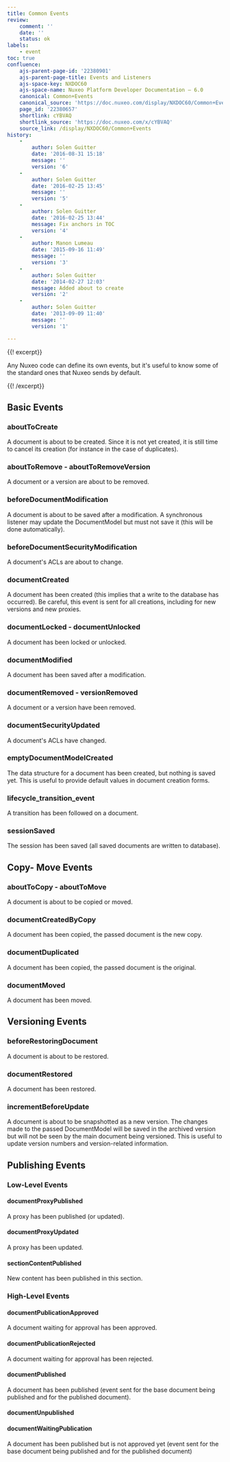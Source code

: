 ```yaml
---
title: Common Events
review:
    comment: ''
    date: ''
    status: ok
labels:
    - event
toc: true
confluence:
    ajs-parent-page-id: '22380901'
    ajs-parent-page-title: Events and Listeners
    ajs-space-key: NXDOC60
    ajs-space-name: Nuxeo Platform Developer Documentation — 6.0
    canonical: Common+Events
    canonical_source: 'https://doc.nuxeo.com/display/NXDOC60/Common+Events'
    page_id: '22380657'
    shortlink: cYBVAQ
    shortlink_source: 'https://doc.nuxeo.com/x/cYBVAQ'
    source_link: /display/NXDOC60/Common+Events
history:
    - 
        author: Solen Guitter
        date: '2016-08-31 15:18'
        message: ''
        version: '6'
    - 
        author: Solen Guitter
        date: '2016-02-25 13:45'
        message: ''
        version: '5'
    - 
        author: Solen Guitter
        date: '2016-02-25 13:44'
        message: Fix anchors in TOC
        version: '4'
    - 
        author: Manon Lumeau
        date: '2015-09-16 11:49'
        message: ''
        version: '3'
    - 
        author: Solen Guitter
        date: '2014-02-27 12:03'
        message: Added about to create
        version: '2'
    - 
        author: Solen Guitter
        date: '2013-09-09 11:40'
        message: ''
        version: '1'

---
```

{{! excerpt}}

Any Nuxeo code can define its own events, but it's useful to know some of the standard ones that Nuxeo sends by default.

{{! /excerpt}}

## Basic Events

### aboutToCreate

A document is about to be created. Since it is not yet created, it is still time to cancel its creation (for instance in the case of duplicates).

### aboutToRemove - aboutToRemoveVersion

A document or a version are about to be removed.

### beforeDocumentModification

A document is about to be saved after a modification. A synchronous listener may update the DocumentModel but must not save it (this will be done automatically).

### beforeDocumentSecurityModification

A document's ACLs are about to change.

### documentCreated

A document has been created (this implies that a write to the database has occurred). Be careful, this event is sent for all creations, including for new versions and new proxies.

### documentLocked - documentUnlocked

A document has been locked or unlocked.

### documentModified

A document has been saved after a modification.

### documentRemoved - versionRemoved

A document or a version have been removed.

### documentSecurityUpdated

A document's ACLs have changed.

### emptyDocumentModelCreated

The data structure for a document has been created, but nothing is saved yet. This is useful to provide default values in document creation forms.

### lifecycle_transition_event

A transition has been followed on a document.

### sessionSaved

The session has been saved (all saved documents are written to database).

## Copy- Move Events

### aboutToCopy - aboutToMove

A document is about to be copied or moved.

### documentCreatedByCopy

A document has been copied, the passed document is the new copy.

### documentDuplicated

A document has been copied, the passed document is the original.

### documentMoved

A document has been moved.

## Versioning Events

### beforeRestoringDocument

A document is about to be restored.

### documentRestored

A document has been restored.

### incrementBeforeUpdate

A document is about to be snapshotted as a new version. The changes made to the passed DocumentModel will be saved in the archived version but will not be seen by the main document being versioned. This is useful to update version numbers and version-related information.

## Publishing Events

### Low-Level Events

#### documentProxyPublished

A proxy has been published (or updated).

#### documentProxyUpdated

A proxy has been updated.

#### sectionContentPublished

New content has been published in this section.

### High-Level Events

#### documentPublicationApproved

A document waiting for approval has been approved.

#### documentPublicationRejected

A document waiting for approval has been rejected.

#### documentPublished

A document has been published (event sent for the base document being published and for the published document).

#### documentUnpublished

#### documentWaitingPublication

A document has been published but is not approved yet (event sent for the base document being published and for the published document)